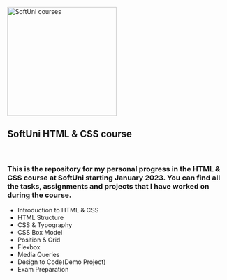 <p align="left">
  <img width="250" src="https://upload.wikimedia.org/wikipedia/commons/7/76/Logo_Software_University_%28SoftUni%29_-_blue.png" alt="SoftUni courses">
</p>

<h2 align="left">SoftUni HTML & CSS course</h2>

<br />

### This is the repository for my personal progress in the HTML &amp; CSS course at SoftUni starting January 2023. You can find all the tasks, assignments and projects that I have worked on during the course.

- Introduction to HTML & CSS
- HTML Structure
- CSS & Typography
- CSS Box Model
- Position & Grid
- Flexbox
- Media Queries
- Design to Code(Demo Project)
- Exam Preparation
